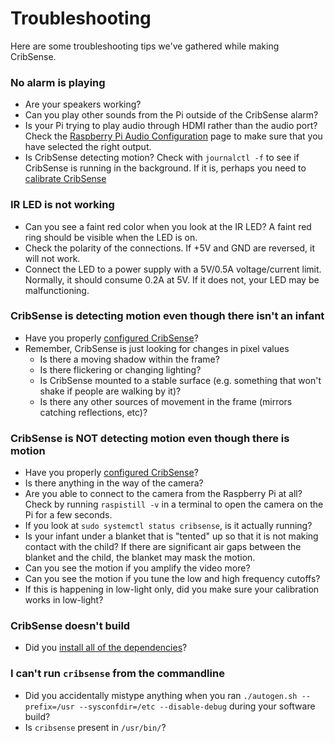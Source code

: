 # Troubleshooting

Here are some troubleshooting tips we've gathered while making CribSense.

### No alarm is playing

-   Are your speakers working?
-   Can you play other sounds from the Pi outside of the CribSense alarm?
-   Is your Pi trying to play audio through HDMI rather than the audio port? Check the [Raspberry Pi Audio Configuration](https://www.raspberrypi.org/documentation/configuration/audio-config.md) page to make sure that you have selected the right output.
-   Is CribSense detecting motion? Check with `journalctl -f` to see if CribSense is running in the background. If it is, perhaps you need to [calibrate CribSense](./config.md)

### IR LED is not working

- Can you see a faint red color when you look at the IR LED? A faint red ring should be visible when the LED is on.
- Check the polarity of the connections. If +5V and GND are reversed, it will not work. 
- Connect the LED to a power supply with a 5V/0.5A voltage/current limit. Normally, it should consume 0.2A at 5V. If it does not, your LED may be malfunctioning.

### CribSense is detecting motion even though there isn't an infant

-   Have you properly [configured CribSense](./config.md)?
-   Remember, CribSense is just looking for changes in pixel values
    -   Is there a moving shadow within the frame?
    -   Is there flickering or changing lighting?
    -   Is CribSense mounted to a stable surface (e.g. something that won't shake if people are walking by it)?
    -   Is there any other sources of movement in the frame (mirrors catching reflections, etc)?

### CribSense is NOT detecting motion even though there is motion

-   Have you properly [configured CribSense](./config.md)?
-   Is there anything in the way of the camera?
-   Are you able to connect to the camera from the Raspberry Pi at all? Check by running `raspistill -v` in a terminal to open the camera on the Pi for a few seconds.
-   If you look at `sudo systemctl status cribsense`, is it actually running?
-   Is your infant under a blanket that is "tented" up so that it is not making contact with the child? If there are significant air gaps between the blanket and the child, the blanket may mask the motion.
-   Can you see the motion if you amplify the video more?
-   Can you see the motion if you tune the low and high frequency cutoffs?
-   If this is happening in low-light only, did you make sure your calibration works in low-light?

### CribSense doesn't build

-   Did you [install all of the dependencies](./sw-setup.md)?

### I can't run `cribsense` from the commandline

-   Did you accidentally mistype anything when you ran `./autogen.sh --prefix=/usr --sysconfdir=/etc --disable-debug` during your software build?
-   Is `cribsense` present in `/usr/bin/`?
